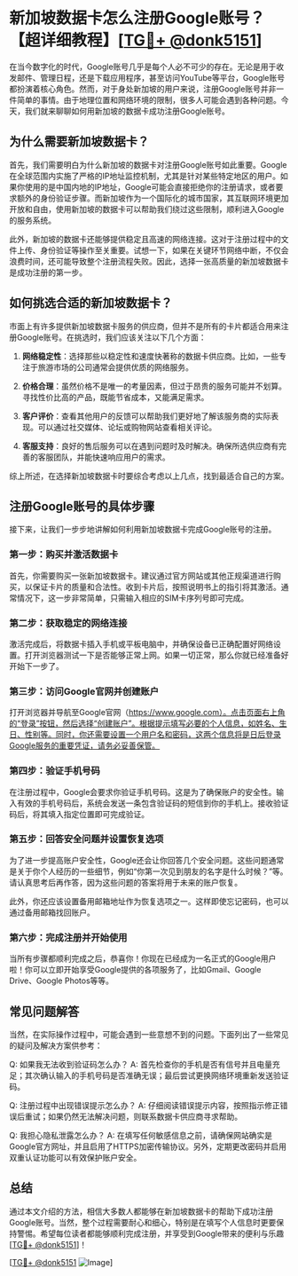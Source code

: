 # 新加坡数据卡怎么注册Google账号？【超详细教程】[[TG💪+ @donk5151](https://t.me/s/donk5151)]

在当今数字化的时代，Google账号几乎是每个人必不可少的存在。无论是用于收发邮件、管理日程，还是下载应用程序，甚至访问YouTube等平台，Google账号都扮演着核心角色。然而，对于身处新加坡的用户来说，注册Google账号并非一件简单的事情。由于地理位置和网络环境的限制，很多人可能会遇到各种问题。今天，我们就来聊聊如何用新加坡的数据卡成功注册Google账号。

## 为什么需要新加坡数据卡？

首先，我们需要明白为什么新加坡的数据卡对注册Google账号如此重要。Google在全球范围内实施了严格的IP地址监控机制，尤其是针对某些特定地区的用户。如果你使用的是中国内地的IP地址，Google可能会直接拒绝你的注册请求，或者要求额外的身份验证步骤。而新加坡作为一个国际化的城市国家，其互联网环境更加开放和自由，使用新加坡的数据卡可以帮助我们绕过这些限制，顺利进入Google的服务系统。

此外，新加坡的数据卡还能够提供稳定且高速的网络连接。这对于注册过程中的文件上传、身份验证等操作至关重要。试想一下，如果在关键环节网络中断，不仅会浪费时间，还可能导致整个注册流程失败。因此，选择一张高质量的新加坡数据卡是成功注册的第一步。

## 如何挑选合适的新加坡数据卡？

市面上有许多提供新加坡数据卡服务的供应商，但并不是所有的卡片都适合用来注册Google账号。在挑选时，我们应该关注以下几个方面：

1. **网络稳定性**：选择那些以稳定性和速度快著称的数据卡供应商。比如，一些专注于旅游市场的公司通常会提供优质的网络服务。
   
2. **价格合理**：虽然价格不是唯一的考量因素，但过于昂贵的服务可能并不划算。寻找性价比高的产品，既能节省成本，又能满足需求。
   
3. **客户评价**：查看其他用户的反馈可以帮助我们更好地了解该服务商的实际表现。可以通过社交媒体、论坛或购物网站查看相关评论。
   
4. **客服支持**：良好的售后服务可以在遇到问题时及时解决。确保所选供应商有完善的客服团队，并能快速响应用户的需求。

综上所述，在选择新加坡数据卡时要综合考虑以上几点，找到最适合自己的方案。

## 注册Google账号的具体步骤

接下来，让我们一步步地讲解如何利用新加坡数据卡完成Google账号的注册。

### 第一步：购买并激活数据卡

首先，你需要购买一张新加坡数据卡。建议通过官方网站或其他正规渠道进行购买，以保证卡片的质量和合法性。收到卡片后，按照说明书上的指引将其激活。通常情况下，这一步非常简单，只需输入相应的SIM卡序列号即可完成。

### 第二步：获取稳定的网络连接

激活完成后，将数据卡插入手机或平板电脑中，并确保设备已正确配置好网络设置。打开浏览器测试一下是否能够正常上网。如果一切正常，那么你就已经准备好开始下一步了。

### 第三步：访问Google官网并创建账户

打开浏览器并导航至Google官网（https://www.google.com）。点击页面右上角的“登录”按钮，然后选择“创建账户”。根据提示填写必要的个人信息，如姓名、生日、性别等。同时，你还需要设置一个用户名和密码，这两个信息将是日后登录Google服务的重要凭证，请务必妥善保管。

### 第四步：验证手机号码

在注册过程中，Google会要求你验证手机号码。这是为了确保账户的安全性。输入有效的手机号码后，系统会发送一条包含验证码的短信到你的手机上。接收验证码后，将其填入指定位置即可完成验证。

### 第五步：回答安全问题并设置恢复选项

为了进一步提高账户安全性，Google还会让你回答几个安全问题。这些问题通常是关于你个人经历的一些细节，例如“你第一次见到朋友的名字是什么时候？”等。请认真思考后再作答，因为这些问题的答案将用于未来的账户恢复。

此外，你还应该设置备用邮箱地址作为恢复选项之一。这样即使忘记密码，也可以通过备用邮箱找回账户。

### 第六步：完成注册并开始使用

当所有步骤都顺利完成之后，恭喜你！你现在已经成为一名正式的Google用户啦！你可以立即开始享受Google提供的各项服务了，比如Gmail、Google Drive、Google Photos等等。

## 常见问题解答

当然，在实际操作过程中，可能会遇到一些意想不到的问题。下面列出了一些常见的疑问及解决方案供参考：

Q: 如果我无法收到验证码怎么办？
A: 首先检查你的手机是否有信号并且电量充足；其次确认输入的手机号码是否准确无误；最后尝试更换网络环境重新发送验证码。

Q: 注册过程中出现错误提示怎么办？
A: 仔细阅读错误提示内容，按照指示修正错误后重试；如果仍然无法解决问题，则联系数据卡供应商寻求帮助。

Q: 我担心隐私泄露怎么办？
A: 在填写任何敏感信息之前，请确保网站确实是Google官方网址，并且启用了HTTPS加密传输协议。另外，定期更改密码并启用双重认证功能可以有效保护账户安全。

## 总结

通过本文介绍的方法，相信大多数人都能够在新加坡数据卡的帮助下成功注册Google账号。当然，整个过程需要耐心和细心，特别是在填写个人信息时更要保持警惕。希望每位读者都能够顺利完成注册，并享受到Google带来的便利与乐趣[[TG💪+ @donk5151](https://t.me/s/donk5151)]！

[[TG💪+ @donk5151](https://t.me/s/donk5151) ![Image](https://i.postimg.cc/rwNCRYN7/Snipaste-2025-04-30-17-27-05.png)]